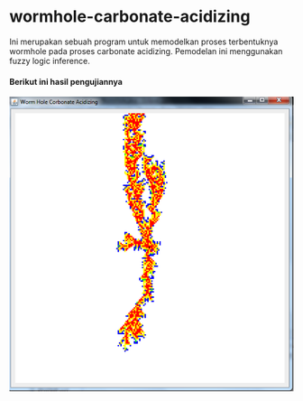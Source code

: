 # wormhole-carbonate-acidizing
Ini merupakan sebuah program untuk memodelkan proses terbentuknya wormhole pada proses carbonate acidizing. Pemodelan ini menggunakan fuzzy logic inference.

#### Berikut ini hasil pengujiannya
![](pic/coba.png)
